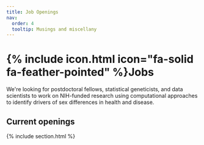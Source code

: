 ```yaml
---
title: Job Openings
nav:
  order: 4
  tooltip: Musings and miscellany
---
```


# {% include icon.html icon="fa-solid fa-feather-pointed" %}Jobs

We're looking for postdoctoral fellows, statistical geneticists, and data scientists to work on NIH-funded research using computational approaches to identify drivers of sex differences in health and disease. 

## Current openings

{% include section.html %}


